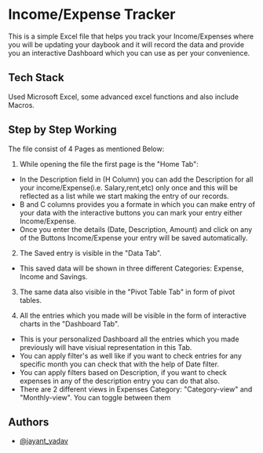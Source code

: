 
# Income/Expense Tracker

This is a simple Excel file that helps you track your Income/Expenses where you will be updating your daybook and it will record the data and provide you an interactive Dashboard which you can use as per your convenience.

## Tech Stack

Used Microsoft Excel, some advanced excel functions and also include Macros.


## Step by Step Working

The file consist of 4 Pages as mentioned Below:

1. While opening the file the first page is the "Home Tab": 
* In the Description field in (H Column) you can add the Description for all your income/Expense(i.e. Salary,rent,etc) only once and this will be reflected as a list while we start making the entry of our records.  
* B and C columns provides you a formate in which you can make entry of your data with the interactive buttons you can mark your entry either Income/Expense.
* Once you enter the details (Date, Description, Amount) and click on any of the Buttons Income/Expense your entry will be saved automatically.


2. The Saved entry is visible in the "Data Tab".
* This saved data will be shown in three different Categories: Expense, Income and Savings.

3. The same data also visible in the "Pivot Table Tab" in form of pivot tables.

4. All the entries which you made will be visible in the form of interactive charts in the "Dashboard Tab".
* This is your personalized Dashboard all the entries which you made previously will have visiual representation in this Tab.
* You can apply filter's as well like if you want to check entries for any specific month you can check that with the help of Date filter.
* You can apply filters based on Description, if you want to check expenses in any of the description entry you can do that also.
* There are 2 different views in Expenses Category: "Category-view" and "Monthly-view". You can toggle between them

## Authors

- [@jayant_yadav](https://www.github.com/jayantjy9)

